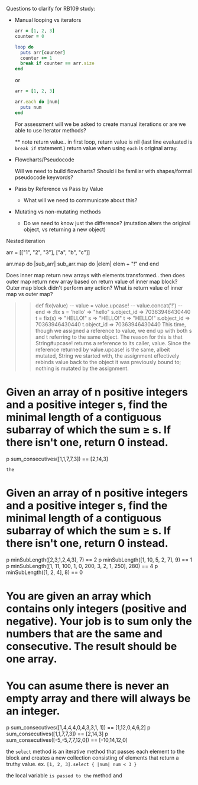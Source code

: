 Questions to clarify for RB109 study:


- Manual looping vs iterators
  
    ```ruby
    arr = [1, 2, 3]
    counter = 0
    
    loop do 
      puts arr[counter]
      counter += 1
      break if counter == arr.size
    end 
    ```
    or 
    
    ```ruby 
    arr = [1, 2, 3]
    
    arr.each do |num|
      puts num 
    end 
    ```
    
    For assessment will we be asked to create manual iterations or are we able to use iterator methods?
    
    ** note return value.. in first loop, return value is nil (last line evaluated is ```break if``` statement.)
    return value when using ```each``` is original array. 



- Flowcharts/Pseudocode
  
    Will we need to build flowcharts? Should i be familiar with shapes/formal pseudocode keywords?

- Pass by Reference vs Pass by Value
  - What will we need to communicate about this?

- Mutating vs non-mutating methods
  - Do we need to know just the difference? (mutation alters the original object, vs returning a new object)



Nested iteration

  arr = [["1", "2", "3"], ["a", "b", "c"]]
  
  arr.map do |sub_arr|
    sub_arr.map do |elem|
      elem + "!"
    end 
  end 

Does inner map return new arrays with elements transformed.. then does outer map return new array based on return value of inner map block?
Outer map block didn't perform any action? What is return value of inner map vs outer map?   

>> def fix(value)
--   value = value.upcase!
--   value.concat('!')
-- end
=> :fix
>> s = 'hello'
=> "hello"
>> s.object_id
=> 70363946430440
>> t = fix(s)
=> "HELLO!"
>> s
=> "HELLO!"
>> t
=> "HELLO!"
>> s.object_id
=> 70363946430440
>> t.object_id
=> 70363946430440
This time, though we assigned a reference to value, 
we end up with both s and t referring to the same object. 
The reason for this is that String#upcase! returns a reference to its caller, value. 
Since the reference returned by value.upcase! is the same, albeit mutated, String we started with, the assignment effectively rebinds value back to the object it was previously bound to; nothing is mutated by the assignment.

# Given an array of n positive integers and a positive integer s, find the minimal length of a contiguous subarray of which the sum ≥ s. If there isn't one, return 0 instead.

p sum_consecutives([1,1,7,7,3]) == [2,14,3]


`the` 









# Given an array of n positive integers and a positive integer s, find the minimal length of a contiguous subarray of which the sum ≥ s. If there isn't one, return 0 instead.



p minSubLength([2,3,1,2,4,3], 7) == 2
p minSubLength([1, 10, 5, 2, 7], 9) == 1
p minSubLength([1, 11, 100, 1, 0, 200, 3, 2, 1, 250], 280) == 4
p minSubLength([1, 2, 4], 8) == 0


# You are given an array which contains only integers (positive and negative). Your job is to sum only the numbers that are the same and consecutive. The result should be one array.

# You can asume there is never an empty array and there will always be an integer.

p sum_consecutives([1,4,4,4,0,4,3,3,1, 1]) == [1,12,0,4,6,2]
p sum_consecutives([1,1,7,7,3]) == [2,14,3]
p sum_consecutives([-5,-5,7,7,12,0]) ==  [-10,14,12,0]

the `select` method is an iterative method that passes each element to the block and creates a new collection consisting of elements that return a truthy value. 
ex. `[1, 2, 3].select { |num| num < 3 }`


the local variable `` is passed to the `` method and 